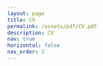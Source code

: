 ```yaml
---
layout: page
title: CV
permalink: /assets/pdf/CV.pdf
description: CV
nav: true
horizontal: false
nav_order: 2
---
```

